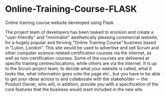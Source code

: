 # Online-Training-Course-FLASK
Online training course website developed using Flask

The project team of developers has been tasked to envision and create a "user-friendly" and "minimalist" aesthetically pleasing commercial website, for a hugely popular and thriving “Online Training Course” business based in "Luton, London". This site would be used to advertise and sell Scrum and other computer science-related certification courses via the internet, as well as non-certification courses. 
Some of the courses are delivered at specific training centres/locations, while others are via the internet.
It is up to the Scrum project team, to decide what your website is called, what it looks like, what information goes onto the page etc., but you have to be able to get your ideas across to and collaborate with the stakeholder — the Product Owner, who will, in addition, provide you with a specification of the core features that the business would want included in the new site.

